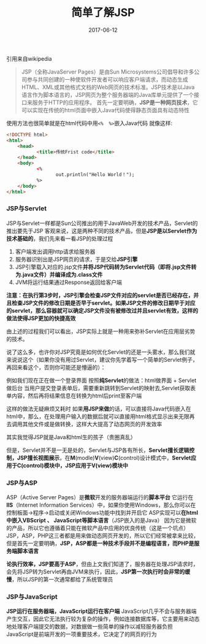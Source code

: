 ﻿---
layout: post
title: '简单了解JSP'
date: 2017-06-12
categories: JavaWEB
tags: JSP JavaWEB 后端 
---


引用来自wikipedia
>JSP（全称JavaServer Pages）是由Sun Microsystems公司倡导和许多公司参与共同创建的一种使软件开发者可以响应客户端请求，而动态生成HTML、XML或其他格式文档的Web网页的技术标准。JSP技术是以Java语言作为脚本语言的，JSP网页为整个服务器端的Java库单元提供了一个接口来服务于HTTP的应用程序。
首先一定要明确，**JSP是一种网页技术**，它可以实现在传统的html页面中嵌入Java代码使得静态页面具有动态特性

使用方法也很简单就是在html代码中用`<%  %>`嵌入Java代码
就像这样:

~~~html
<!DOCTYPE html>
<html>
    <head>
           <title>传统Frist code</title>
    </head>
    <body>
           <%
                  out.println("Hello World！");
           %>
    </body>
</html>
~~~

### **JSP与Servlet**
JSP与Servlet一样都是Sun公司推出的用于JavaWeb开发的技术产品，Servlet的推出要先于JSP
客观来说，这是两种不同的技术产品，但是**JSP是以Servlet作为技术基础的**，我们先来看一看JSP的处理过程

1. 客户端发出调用http请求给服务器
2. 服务器识别出是JSP网页的请求，于是交给**JSP引擎**
3. JSP引擎载入对应的.jsp文件**并将JSP代码转为Servlet代码（即将.jsp文件转为.java文件）并编译成为.class文件**
4. JVM将运行结果通过Response返回给客户端

**注意：在执行第3步时，JSP引擎会检查JSP文件对应的servlet是否已经存在，并且检查JSP文件的修改日期是否早于servlet。如果JSP文件的修改日期早于对应的servlet，那么容器就可以确定JSP文件没有被修改过并且servlet有效，这样的做法使得JSP更加的快捷高效**

由上述的过程我们可以看出，JSP实际上就是一种用来弥补Servlet在应用层劣势的技术。

说了这么多，也许你对JSP究竟是如何优化Servlet的还是一头雾水，那么我们就来说说这个（如果你没有用过Servlet，建议你先学着写一个简单的Servlet例子，再回来看这个，否则你可能还是懵逼的）：

例如我们现在正在做一个登录界面
按照**纯Servlet**的做法：html做界面 + Servlet做后台
当用户提交登录表单后，需要重新跳转到Servlet的映射去,Servlet获取表单内容，然后再将结果信息在转换为html后print至客户端

这样的做法无疑麻烦又耗时
如果**用JSP来做**的话，可以直接将Java代码嵌入在html中，那么，在处理用户输入的数据后就可以直接用html格式显示出来无限再去调用其他文件或是做转换，这样大大提高了动态网页的开发效率

其实我觉得JSP就是Java和html生的孩子（贵圈真乱）

但是，Servlet并不是一无是处的，Servlet与JSP各有所长，**Servlet擅长逻辑控制，JSP擅长视图展示**，在**M**(modle)**V**(view)**C**(control)设计模式中，**Servlet应用于C(control)模块中，JSP应用于V(view)模块中**

### **JSP与ASP**
ASP（Active Server Pages）是**微软**开发的服务器端运行的**脚本平台**
它运行在**IIS**（Internet Information Services）中，如果你使用Windows，那么你可以在控制板面->程序->启动或关闭Windows功能中找到并开启它
ASP实现可以**在html中嵌入VBScript 、 JavaScript等脚本语言**（JSP嵌入的是Java）
因为它是微软的产品，所以它也遵循着只能在微软产品中应用的优良传统（这是一个坑点）
JSP，ASP，PHP这三者都是用来做动态网页开发的，所以它们经常被拿来比较，但是首先一定要明确，**JSP，ASP都是一种技术手段并不是编程语言，而PHP是服务端脚本语言**

**论执行效率，JSP要高于ASP**，但由上文我们知道了，服务器在处理JSP请求时，会先将JSP转为Servlet再由JVM来执行，因此，**JSP第一次执行时会非常的缓慢**，所以JSP的第一次通常都给了系统管理员

### **JSP与JavaScript**
**JSP运行在服务器端，JavaScript运行在客户端**
JavaScript几乎不会与服务器端产生交互，因此它无法执行较为复杂的操作，例如连接数据库等，它主要用来动态地处理客户端提交的数据，对数据做一些简单的操作以减轻服务器负担
JavaScript是前端开发的一项重要技术，它决定了的网页的行为
